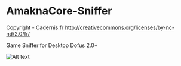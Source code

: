 # AmaknaCore-Sniffer

Copyright - Cadernis.fr http://creativecommons.org/licenses/by-nc-nd/2.0/fr/

Game Sniffer for Desktop Dofus 2.0+

![Alt text](https://github.com/alexandre10044/AmaknaCore-Sniffer/blob/main/example.png)
